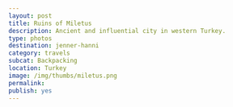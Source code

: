 ```yaml
---
layout: post
title: Ruins of Miletus
description: Ancient and influential city in western Turkey.
type: photos
destination: jenner-hanni
category: travels
subcat: Backpacking
location: Turkey
image: /img/thumbs/miletus.png
permalink: 
publish: yes
---
```


<p><a href="https://jenner.smugmug.com/Europe/2009-Miletus-Turkey/i-JXJkJWk/0/M/DSCF2638-M.jpg">
<img src="https://jenner.smugmug.com/Europe/2009-Miletus-Turkey/i-JXJkJWk/0/M/DSCF2638-M.jpg" alt=""></a></p>

<p><a href="https://jenner.smugmug.com/Europe/2009-Miletus-Turkey/i-d5JbxNK/0/M/DSCF2637-M.jpg">
<img src="https://jenner.smugmug.com/Europe/2009-Miletus-Turkey/i-d5JbxNK/0/M/DSCF2637-M.jpg" alt=""></a></p>

<p><a href="https://jenner.smugmug.com/Europe/2009-Miletus-Turkey/i-NRsJbQm/0/M/DSCF2639-M.jpg">
<img src="https://jenner.smugmug.com/Europe/2009-Miletus-Turkey/i-NRsJbQm/0/M/DSCF2639-M.jpg" alt=""></a></p>

<p><a href="https://jenner.smugmug.com/Europe/2009-Miletus-Turkey/i-cD6hVtd/0/M/DSCF2640-M.jpg">
<img src="https://jenner.smugmug.com/Europe/2009-Miletus-Turkey/i-cD6hVtd/0/M/DSCF2640-M.jpg" alt=""></a></p>

<p><a href="https://jenner.smugmug.com/Europe/2009-Miletus-Turkey/i-hnprGcf/0/M/DSCF2641-M.jpg">
<img src="https://jenner.smugmug.com/Europe/2009-Miletus-Turkey/i-hnprGcf/0/M/DSCF2641-M.jpg" alt=""></a></p>

<p><a href="https://jenner.smugmug.com/Europe/2009-Miletus-Turkey/i-LQDZmFv/0/M/DSCF2644-M.jpg">
<img src="https://jenner.smugmug.com/Europe/2009-Miletus-Turkey/i-LQDZmFv/0/M/DSCF2644-M.jpg" alt=""></a></p>

<p><a href="https://jenner.smugmug.com/Europe/2009-Miletus-Turkey/i-fqCpNrJ/0/M/DSCF2643-M.jpg">
<img src="https://jenner.smugmug.com/Europe/2009-Miletus-Turkey/i-fqCpNrJ/0/M/DSCF2643-M.jpg" alt=""></a></p>

<p><a href="https://jenner.smugmug.com/Europe/2009-Miletus-Turkey/i-sF3x6Hb/0/M/DSCF2645-M.jpg">
<img src="https://jenner.smugmug.com/Europe/2009-Miletus-Turkey/i-sF3x6Hb/0/M/DSCF2645-M.jpg" alt=""></a></p>

<p><a href="https://jenner.smugmug.com/Europe/2009-Miletus-Turkey/i-cGJrHCB/0/M/DSCF2646-M.jpg">
<img src="https://jenner.smugmug.com/Europe/2009-Miletus-Turkey/i-cGJrHCB/0/M/DSCF2646-M.jpg" alt=""></a></p>

<p><a href="https://jenner.smugmug.com/Europe/2009-Miletus-Turkey/i-Fnd6sSt/0/M/DSCF2655-M.jpg">
<img src="https://jenner.smugmug.com/Europe/2009-Miletus-Turkey/i-Fnd6sSt/0/M/DSCF2655-M.jpg" alt=""></a></p>

<p><a href="https://jenner.smugmug.com/Europe/2009-Miletus-Turkey/i-VqTNZjM/0/M/DSCF2648-M.jpg">
<img src="https://jenner.smugmug.com/Europe/2009-Miletus-Turkey/i-VqTNZjM/0/M/DSCF2648-M.jpg" alt=""></a></p>

<p><a href="https://jenner.smugmug.com/Europe/2009-Miletus-Turkey/i-KXdt369/0/M/DSCF2662-M.jpg">
<img src="https://jenner.smugmug.com/Europe/2009-Miletus-Turkey/i-KXdt369/0/M/DSCF2662-M.jpg" alt=""></a></p>

<p><a href="https://jenner.smugmug.com/Europe/2009-Miletus-Turkey/i-Zh3J7V9/0/M/DSCF2664-M.jpg">
<img src="https://jenner.smugmug.com/Europe/2009-Miletus-Turkey/i-Zh3J7V9/0/M/DSCF2664-M.jpg" alt=""></a></p>

<p><a href="https://jenner.smugmug.com/Europe/2009-Miletus-Turkey/i-nSkrcPz/0/M/DSCF2660-M.jpg">
<img src="https://jenner.smugmug.com/Europe/2009-Miletus-Turkey/i-nSkrcPz/0/M/DSCF2660-M.jpg" alt=""></a></p>

<p><a href="https://jenner.smugmug.com/Europe/2009-Miletus-Turkey/i-ZxZ9wWT/0/M/DSCF2667-M.jpg">
<img src="https://jenner.smugmug.com/Europe/2009-Miletus-Turkey/i-ZxZ9wWT/0/M/DSCF2667-M.jpg" alt=""></a></p>

<p><a href="https://jenner.smugmug.com/Europe/2009-Miletus-Turkey/i-NGsqWWd/0/M/DSCF2671-M.jpg">
<img src="https://jenner.smugmug.com/Europe/2009-Miletus-Turkey/i-NGsqWWd/0/M/DSCF2671-M.jpg" alt=""></a></p>

<p><a href="https://jenner.smugmug.com/Europe/2009-Miletus-Turkey/i-8QfzjdH/0/M/DSCF2673-M.jpg">
<img src="https://jenner.smugmug.com/Europe/2009-Miletus-Turkey/i-8QfzjdH/0/M/DSCF2673-M.jpg" alt=""></a></p>

<p><a href="https://jenner.smugmug.com/Europe/2009-Miletus-Turkey/i-ftVLhDR/0/M/DSCF2672-M.jpg">
<img src="https://jenner.smugmug.com/Europe/2009-Miletus-Turkey/i-ftVLhDR/0/M/DSCF2672-M.jpg" alt=""></a></p>

<p><a href="https://jenner.smugmug.com/Europe/2009-Miletus-Turkey/i-jbPcqX3/0/M/DSCF2678-M.jpg">
<img src="https://jenner.smugmug.com/Europe/2009-Miletus-Turkey/i-jbPcqX3/0/M/DSCF2678-M.jpg" alt=""></a></p>


